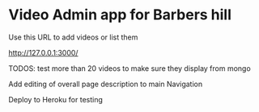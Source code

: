 # Video Admin app for Barbers hill

Use this URL to add videos or list them

<http://127.0.0.1:3000/>

TODOS:
test more than 20 videos to make sure they display from mongo

Add editing of overall page description to main Navigation

Deploy to Heroku for testing
